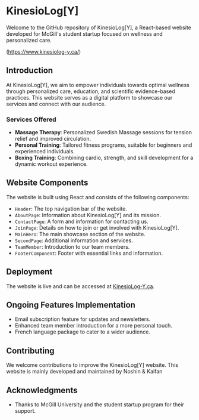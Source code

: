 # KinesioLog[Y]
Welcome to the GitHub repository of KinesioLog[Y], a React-based website developed for McGill's student startup focused on wellness and personalized care.

(https://www.kinesiolog-y.ca/)

## Introduction

At KinesioLog[Y], we aim to empower individuals towards optimal wellness through personalized care, education, and scientific evidence-based practices. This website serves as a digital platform to showcase our services and connect with our audience.

### Services Offered

- **Massage Therapy**: Personalized Swedish Massage sessions for tension relief and improved circulation.
- **Personal Training**: Tailored fitness programs, suitable for beginners and experienced individuals.
- **Boxing Training**: Combining cardio, strength, and skill development for a dynamic workout experience.

## Website Components

The website is built using React and consists of the following components:

- `Header`: The top navigation bar of the website.
- `AboutPage`: Information about KinesioLog[Y] and its mission.
- `ContactPage`: A form and information for contacting us.
- `JoinPage`: Details on how to join or get involved with KinesioLog[Y].
- `MainHero`: The main showcase section of the website.
- `SecondPage`: Additional information and services.
- `TeamMember`: Introduction to our team members.
- `FooterComponent`: Footer with essential links and information.

## Deployment

The website is live and can be accessed at [KinesioLog-Y.ca](https://www.kinesiolog-y.ca/).

## Ongoing Features Implementation

- Email subscription feature for updates and newsletters.
- Enhanced team member introduction for a more personal touch.
- French language package to cater to a wider audience.

## Contributing

We welcome contributions to improve the KinesioLog[Y] website. This website is mainly developed and maintained by Noshin & Kaifan
## Acknowledgments

- Thanks to McGill University and the student startup program for their support.
